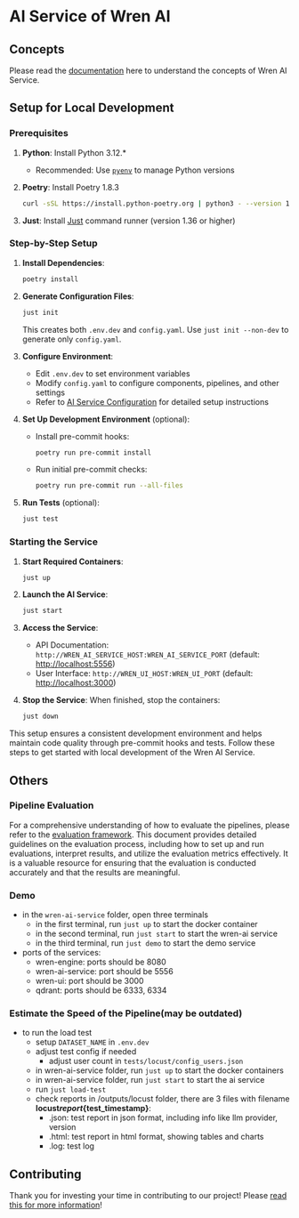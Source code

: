 # AI Service of Wren AI

## Concepts

Please read the [documentation](https://docs.getwren.ai/oss/concept/wren_ai_service) here to understand the concepts of Wren AI Service.

## Setup for Local Development

### Prerequisites

1. **Python**: Install Python 3.12.\*

   - Recommended: Use [`pyenv`](https://github.com/pyenv/pyenv?tab=readme-ov-file#installation) to manage Python versions

2. **Poetry**: Install Poetry 1.8.3

   ```bash
   curl -sSL https://install.python-poetry.org | python3 - --version 1.8.3
   ```

3. **Just**: Install [Just](https://github.com/casey/just?tab=readme-ov-file#packages) command runner (version 1.36 or higher)

### Step-by-Step Setup

1. **Install Dependencies**:

   ```bash
   poetry install
   ```

2. **Generate Configuration Files**:

   ```bash
   just init
   ```

   This creates both `.env.dev` and `config.yaml`. Use `just init --non-dev` to generate only `config.yaml`.

3. **Configure Environment**:

   - Edit `.env.dev` to set environment variables
   - Modify `config.yaml` to configure components, pipelines, and other settings
   - Refer to [AI Service Configuration](./docs/configuration.md) for detailed setup instructions

4. **Set Up Development Environment** (optional):

   - Install pre-commit hooks:

     ```bash
     poetry run pre-commit install
     ```

   - Run initial pre-commit checks:

     ```bash
     poetry run pre-commit run --all-files
     ```

5. **Run Tests** (optional):

   ```bash
   just test
   ```

### Starting the Service

1. **Start Required Containers**:

   ```bash
   just up
   ```

2. **Launch the AI Service**:

   ```bash
   just start
   ```

3. **Access the Service**:

   - API Documentation: `http://WREN_AI_SERVICE_HOST:WREN_AI_SERVICE_PORT` (default: <http://localhost:5556>)
   - User Interface: `http://WREN_UI_HOST:WREN_UI_PORT` (default: <http://localhost:3000>)

4. **Stop the Service**:
   When finished, stop the containers:

   ```bash
   just down
   ```

This setup ensures a consistent development environment and helps maintain code quality through pre-commit hooks and tests. Follow these steps to get started with local development of the Wren AI Service.

## Others

### Pipeline Evaluation

For a comprehensive understanding of how to evaluate the pipelines, please refer to the [evaluation framework](./eval/README.md). This document provides detailed guidelines on the evaluation process, including how to set up and run evaluations, interpret results, and utilize the evaluation metrics effectively. It is a valuable resource for ensuring that the evaluation is conducted accurately and that the results are meaningful.

### Demo

- in the `wren-ai-service` folder, open three terminals
  - in the first terminal, run `just up` to start the docker container
  - in the second terminal, run `just start` to start the wren-ai service
  - in the third terminal, run `just demo` to start the demo service
- ports of the services:
  - wren-engine: ports should be 8080
  - wren-ai-service: port should be 5556
  - wren-ui: port should be 3000
  - qdrant: ports should be 6333, 6334

### Estimate the Speed of the Pipeline(may be outdated)

- to run the load test
  - setup `DATASET_NAME` in `.env.dev`
  - adjust test config if needed
    - adjust user count in `tests/locust/config_users.json`
  - in wren-ai-service folder, run `just up` to start the docker containers
  - in wren-ai-service folder, run `just start` to start the ai service
  - run `just load-test`
  - check reports in /outputs/locust folder, there are 3 files with filename **locust*report*{test_timestamp}**:
    - .json: test report in json format, including info like llm provider, version
    - .html: test report in html format, showing tables and charts
    - .log: test log

## Contributing

Thank you for investing your time in contributing to our project! Please [read this for more information](CONTRIBUTING.md)!
